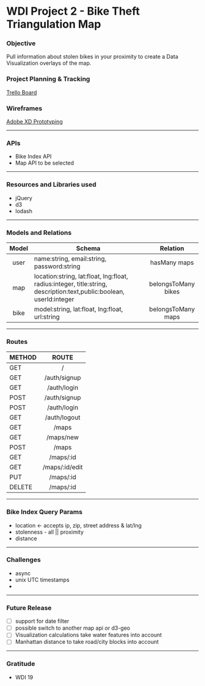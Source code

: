 # WDI Project 2 - Bike Theft Triangulation Map

### Objective 
Pull information about stolen bikes in your proximity to create a  Data Visualization overlays of the map.

### Project Planning & Tracking
[Trello Board](https://trello.com/b/2pBLoWCO/wdi-project-2)

### Wireframes
[Adobe XD Prototyping](https://xd.adobe.com/view/62c33da6-84f4-41d5-5e6e-0b4706678d63-14f2/)
___
### APIs
- Bike Index API
- Map API to be selected 
___
### Resources and Libraries used
- jQuery
- d3
- lodash
___
### Models and Relations
Model | Schema | Relation
:------:|-----------|:----------:
user | name:string, email:string, password:string | hasMany maps
map| location:string, lat:float, lng:float, radius:integer, title:string, description:text,public:boolean, userId:integer  | belongsToMany bikes
bike| model:string, lat:float, lng:float, url:string | belongsToMany maps

___
### Routes
|METHOD| ROUTE|
|:-----|:-----:|
| GET   | /     |
| GET   | /auth/signup  |
| GET   | /auth/login   |
| POST  | /auth/signup  |
| POST  | /auth/login   |
| GET   | /auth/logout  |
| GET   | /maps |
| GET   | /maps/new |
| POST  | /maps |
| GET   | /maps/:id |
| GET   | /maps/:id/edit    |
| PUT   | /maps/:id |
| DELETE| /maps/:id |


___
### Bike Index Query Params
- location <- accepts ip, zip, street address & lat/lng
- stolenness - all || proximity
- distance 

___
### Challenges
- async
- unix UTC timestamps
- 
---
### Future Release
- [ ] support for date filter
- [ ] possible switch to another map api or d3-geo
- [ ] Visualization calculations take water features into account
- [ ] Manhattan distance to take road/city blocks into account

---
### Gratitude
- WDI 19




